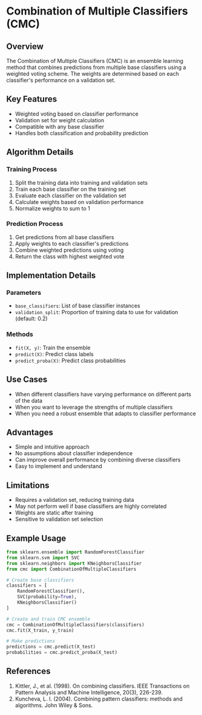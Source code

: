 # Combination of Multiple Classifiers (CMC)

## Overview
The Combination of Multiple Classifiers (CMC) is an ensemble learning method that combines predictions from multiple base classifiers using a weighted voting scheme. The weights are determined based on each classifier's performance on a validation set.

## Key Features
- Weighted voting based on classifier performance
- Validation set for weight calculation
- Compatible with any base classifier
- Handles both classification and probability prediction

## Algorithm Details

### Training Process
1. Split the training data into training and validation sets
2. Train each base classifier on the training set
3. Evaluate each classifier on the validation set
4. Calculate weights based on validation performance
5. Normalize weights to sum to 1

### Prediction Process
1. Get predictions from all base classifiers
2. Apply weights to each classifier's predictions
3. Combine weighted predictions using voting
4. Return the class with highest weighted vote

## Implementation Details

### Parameters
- `base_classifiers`: List of base classifier instances
- `validation_split`: Proportion of training data to use for validation (default: 0.2)

### Methods
- `fit(X, y)`: Train the ensemble
- `predict(X)`: Predict class labels
- `predict_proba(X)`: Predict class probabilities

## Use Cases
- When different classifiers have varying performance on different parts of the data
- When you want to leverage the strengths of multiple classifiers
- When you need a robust ensemble that adapts to classifier performance

## Advantages
- Simple and intuitive approach
- No assumptions about classifier independence
- Can improve overall performance by combining diverse classifiers
- Easy to implement and understand

## Limitations
- Requires a validation set, reducing training data
- May not perform well if base classifiers are highly correlated
- Weights are static after training
- Sensitive to validation set selection

## Example Usage
```python
from sklearn.ensemble import RandomForestClassifier
from sklearn.svm import SVC
from sklearn.neighbors import KNeighborsClassifier
from cmc import CombinationOfMultipleClassifiers

# Create base classifiers
classifiers = [
    RandomForestClassifier(),
    SVC(probability=True),
    KNeighborsClassifier()
]

# Create and train CMC ensemble
cmc = CombinationOfMultipleClassifiers(classifiers)
cmc.fit(X_train, y_train)

# Make predictions
predictions = cmc.predict(X_test)
probabilities = cmc.predict_proba(X_test)
```

## References
1. Kittler, J., et al. (1998). On combining classifiers. IEEE Transactions on Pattern Analysis and Machine Intelligence, 20(3), 226-239.
2. Kuncheva, L. I. (2004). Combining pattern classifiers: methods and algorithms. John Wiley & Sons. 